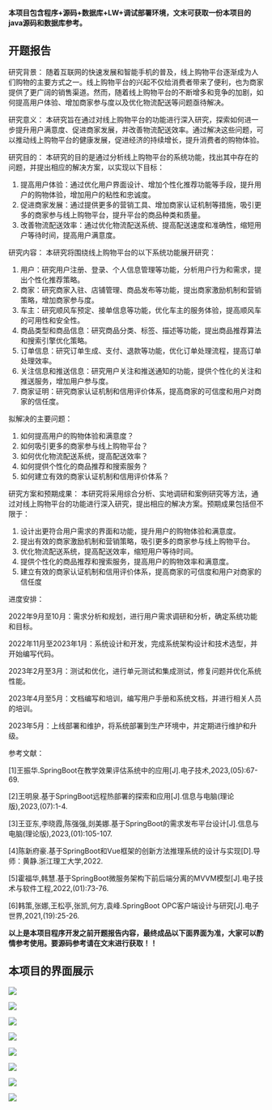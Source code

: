****本项目包含程序+源码+数据库+LW+调试部署环境，文末可获取一份本项目的java源码和数据库参考。****

## ******开题报告******

研究背景：
随着互联网的快速发展和智能手机的普及，线上购物平台逐渐成为人们购物的主要方式之一。线上购物平台的兴起不仅给消费者带来了便利，也为商家提供了更广阔的销售渠道。然而，随着线上购物平台的不断增多和竞争的加剧，如何提高用户体验、增加商家参与度以及优化物流配送等问题亟待解决。

研究意义：
本研究旨在通过对线上购物平台的功能进行深入研究，探索如何进一步提升用户满意度、促进商家发展，并改善物流配送效率。通过解决这些问题，可以推动线上购物平台的健康发展，促进经济的持续增长，提升消费者的购物体验。

研究目的： 本研究的目的是通过分析线上购物平台的系统功能，找出其中存在的问题，并提出相应的解决方案，以实现以下目标：

  1. 提高用户体验：通过优化用户界面设计、增加个性化推荐功能等手段，提升用户的购物体验，增加用户的粘性和忠诚度。
  2. 促进商家发展：通过提供更多的营销工具、增加商家认证机制等措施，吸引更多的商家参与线上购物平台，提升平台的商品种类和质量。
  3. 改善物流配送效率：通过优化物流配送系统、提高配送速度和准确性，缩短用户等待时间，提高用户满意度。

研究内容： 本研究将围绕线上购物平台的以下系统功能展开研究：

  1. 用户：研究用户注册、登录、个人信息管理等功能，分析用户行为和需求，提出个性化推荐策略。
  2. 商家：研究商家入驻、店铺管理、商品发布等功能，提出商家激励机制和营销策略，增加商家参与度。
  3. 车主：研究顺风车预定、接单信息等功能，优化车主的服务体验，提高顺风车的可用性和安全性。
  4. 商品类型和商品信息：研究商品分类、标签、描述等功能，提出商品推荐算法和搜索引擎优化策略。
  5. 订单信息：研究订单生成、支付、退款等功能，优化订单处理流程，提高订单处理效率。
  6. 关注信息和推送信息：研究用户关注和推送通知的功能，提供个性化的关注和推送服务，增加用户参与度。
  7. 商家证明：研究商家认证机制和信用评价体系，提高商家的可信度和用户对商家的信任度。

拟解决的主要问题：

  1. 如何提高用户的购物体验和满意度？
  2. 如何吸引更多的商家参与线上购物平台？
  3. 如何优化物流配送系统，提高配送效率？
  4. 如何提供个性化的商品推荐和搜索服务？
  5. 如何建立有效的商家认证机制和信用评价体系？

研究方案和预期成果： 本研究将采用综合分析、实地调研和案例研究等方法，通过对线上购物平台的功能进行深入研究，提出相应的解决方案。预期成果包括但不限于：

  1. 设计出更符合用户需求的界面和功能，提升用户的购物体验和满意度。
  2. 提出有效的商家激励机制和营销策略，吸引更多的商家参与线上购物平台。
  3. 优化物流配送系统，提高配送效率，缩短用户等待时间。
  4. 提供个性化的商品推荐和搜索服务，提高用户的购物效率和满意度。
  5. 建立有效的商家认证机制和信用评价体系，提高商家的可信度和用户对商家的信任度

进度安排：

2022年9月至10月：需求分析和规划，进行用户需求调研和分析，确定系统功能和目标。

2022年11月至2023年1月：系统设计和开发，完成系统架构设计和技术选型，并开始编写代码。

2023年2月至3月：测试和优化，进行单元测试和集成测试，修复问题并优化系统性能。

2023年4月至5月：文档编写和培训，编写用户手册和系统文档，并进行相关人员的培训。

2023年5月：上线部署和维护，将系统部署到生产环境中，并定期进行维护和升级。

参考文献：

[1]王振华.SpringBoot在教学效果评估系统中的应用[J].电子技术,2023,(05):67-69.

[2]王明泉.基于SpringBoot远程热部署的探索和应用[J].信息与电脑(理论版),2023,(07):1-4.

[3]王亚东,李晓霞,陈强强,剡美娜.基于SpringBoot的需求发布平台设计[J].信息与电脑(理论版),2023,(01):105-107.

[4]陈新府豪.基于SpringBoot和Vue框架的创新方法推理系统的设计与实现[D].导师：黄静.浙江理工大学,2022.

[5]霍福华,韩慧.基于SpringBoot微服务架构下前后端分离的MVVM模型[J].电子技术与软件工程,2022,(01):73-76.

[6]韩策,张娜,王松亭,张凯,何方,袁峰.SpringBoot OPC客户端设计与研究[J].电子世界,2021,(19):25-26.

****以上是本项目程序开发之前开题报告内容，最终成品以下面界面为准，大家可以酌情参考使用。要源码参考请在文末进行获取！！****

## ******本项目的界面展示******

![](./res/38efccc157544c0bae909bfc7e1ddba5.png)

![](./res/a39a2ed31f4d43b9b5cc53a6e5d3a12e.png)

![](./res/330b02a84b2140a6958e176d771b5419.png)

![](./res/3cf367fa51044328a99fed5b0bcedb65.png)

![](./res/c4752a3499f340e1bdf320699bbf3377.png)

![](./res/3f34d2b87a0b4427b1a959b4f3cce2ca.png)

![](./res/d8725571c4a248b3963c37766d4bbc90.png)

![](./res/a8ff6cf35a134c889f8a906ae4c36ac2.png)

